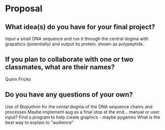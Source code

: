 # Proposal

## What idea(s) do you have for your final project?

Input a small DNA sequence and run it through the central dogma with grapahics (potentially) and output its protein, shown as polypeptide.

## If you plan to collaborate with one or two classmates, what are their names?

Quinn Fricko

## Do you have any questions of your own?

Use of Biopython for the cental dogma of the DNA sequence chains and processes
Maybe implement aug as a final stop at the end... manual or user input?
Find a program to help create graphics - maybe pygames 
What is the best way to explain to "audience" 
